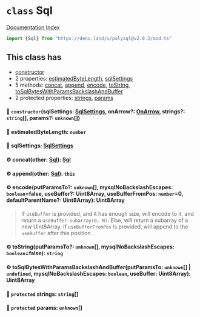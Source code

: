 # `class` Sql

[Documentation Index](../README.md)

```ts
import {Sql} from "https://deno.land/x/polysql@v2.0.3/mod.ts"
```

## This class has

- [constructor](#-constructorsqlsettings-sqlsettings-onarrow-onarrow-strings-string-params-unknown)
- 2 properties:
[estimatedByteLength](#-estimatedbytelength-number),
[sqlSettings](#-sqlsettings-sqlsettings)
- 5 methods:
[concat](#-concatother-sql-sql),
[append](#-appendother-sql-this),
[encode](#-encodeputparamsto-unknown-mysqlnobackslashescapes-booleanfalse-usebuffer-uint8array-usebufferfrompos-number0-defaultparentname-uint8array-uint8array),
[toString](#-tostringputparamsto-unknown-mysqlnobackslashescapes-booleanfalse-string),
[toSqlBytesWithParamsBackslashAndBuffer](#-tosqlbyteswithparamsbackslashandbufferputparamsto-unknown--undefined-mysqlnobackslashescapes-boolean-usebuffer-uint8array-uint8array)
- 2 protected properties:
[strings](#-protected-strings-string),
[params](#-protected-params-unknown)


#### 🔧 `constructor`(sqlSettings: [SqlSettings](../class.SqlSettings/README.md), onArrow?: [OnArrow](../private.type.OnArrow/README.md), strings?: `string`\[], params?: `unknown`\[])



#### 📄 estimatedByteLength: `number`



#### 📄 sqlSettings: [SqlSettings](../class.SqlSettings/README.md)



#### ⚙ concat(other: [Sql](../class.Sql/README.md)): [Sql](../class.Sql/README.md)



#### ⚙ append(other: [Sql](../class.Sql/README.md)): `this`



#### ⚙ encode(putParamsTo?: `unknown`\[], mysqlNoBackslashEscapes: `boolean`=false, useBuffer?: Uint8Array, useBufferFromPos: `number`=0, defaultParentName?: Uint8Array): Uint8Array

> If `useBuffer` is provided, and it has enough size, will encode to it, and return a `useBuffer.subarray(0, N)`.
> Else, will return a subarray of a new Uint8Array.
> If `useBufferFromPos` is provided, will append to the `useBuffer` after this position.



#### ⚙ toString(putParamsTo?: `unknown`\[], mysqlNoBackslashEscapes: `boolean`=false): `string`



#### ⚙ toSqlBytesWithParamsBackslashAndBuffer(putParamsTo: `unknown`\[] | `undefined`, mysqlNoBackslashEscapes: `boolean`, useBuffer: Uint8Array): Uint8Array



#### 📄 `protected` strings: `string`\[]



#### 📄 `protected` params: `unknown`\[]




